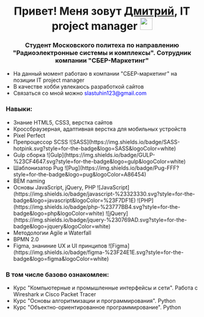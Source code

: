 <h1 align="center">Привет! Меня зовут <a href="https://t.me/sladkiy_iy" target="_blank">Дмитрий</a>, IT project manager
<img src="https://github.com/blackcater/blackcater/raw/main/images/Hi.gif" height="32"/></h1>
<h3 align="center">Студент Московского политеха по направлению "Радиоэлектронные системы и комплексы". Сотрудник компании "СБЕР-Маркетинг"</h3>
<ul style="list-style-type: disc; padding-left: 20px;">
    <li>На данный момент работаю в компании "СБЕР-маркетинг" на позиции IT project manager</li>
    <li>В качестве хобби увлекаюсь разработкой сайтов</li>
    <li>Связаться со мной можно <a href="mailto:slastuhin123@gmail.com" style="color: blue; text-decoration: none;">slastuhin123@gmail.com</a></li>
</ul>
<h3>Навыки:</h3>
<ul style="list-style-type: disc; padding-left: 20px;">
    <li>Знание HTML5, CSS3, верстка сайтов</li>
    <li>Кроссбраузерная, адаптивная верстка для мобильных устройств</li>
    <li>Pixel Perfect</li>
    <li>Препроцессор SCSS ![SASS](https://img.shields.io/badge/SASS-hotpink.svg?style=for-the-badge&logo=SASS&logoColor=white)</li>
    <li>Gulp сборка ![Gulp](https://img.shields.io/badge/GULP-%23CF4647.svg?style=for-the-badge&logo=gulp&logoColor=white)</li>
    <li>Шаблонизатор Pug ![Pug](https://img.shields.io/badge/Pug-FFF?style=for-the-badge&logo=pug&logoColor=A86454)</li>
    <li>BEM naming</li>
    <li>Основы JavaScript, jQuery, PHP ![JavaScript](https://img.shields.io/badge/javascript-%23323330.svg?style=for-the-badge&logo=javascript&logoColor=%23F7DF1E) ![PHP](https://img.shields.io/badge/php-%23777BB4.svg?style=for-the-badge&logo=php&logoColor=white) ![jQuery](https://img.shields.io/badge/jquery-%230769AD.svg?style=for-the-badge&logo=jquery&logoColor=white)</li>
    <li>Методологии Agile и Waterfall</li>
    <li>BPMN 2.0</li>
    <li>Figma, знаниние UX и UI принципов ![Figma](https://img.shields.io/badge/figma-%23F24E1E.svg?style=for-the-badge&logo=figma&logoColor=white)</li>
</ul>
<h3>В том числе базово ознакомлен:</h3>
<ul style="list-style-type: disc; padding-left: 20px;">
    <li>Курс "Компьютерные и промышленные интерфейсы и сети". Работа с Wireshark и Cisco Packet Tracer</li>
    <li>Курс "Основы алгоритмизации и программирования". Python</li>
    <li>Курс "Объектно-ориентированное программирование". Python</li>
</ul>
